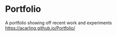 # Portfolio
A portfolio showing off recent work and experiments https://acarling.github.io/Portfolio/
